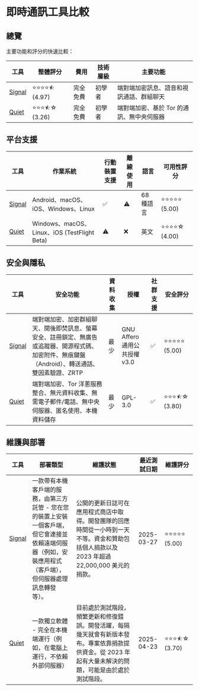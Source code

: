 # 即時通訊工具比較
## 總覽
主要功能和評分的快速比較：

| 工具 | 整體評分 | 費用 | 技術層級 | 主要功能 |
|------|----------------|------|-----------------|--------------|
| [Signal](https://signal.org/) | ⭐⭐⭐⭐⯪ (4.97) | 完全免費 | 初學者 | 端對端加密訊息、語音和視訊通話、群組聊天 |
| [Quiet](https://tryquiet.org/) | ⭐⭐⭐⯪☆ (3.26) | 完全免費 | 初學者 | 端對端加密、基於 Tor 的通訊、無中央伺服器 |

## 平台支援
| 工具 | 作業系統 | 行動裝置支援 | 離線使用 | 語言 | 可用性評分 |
|------|------------------|----------------|--------------|-----------|------------------|
| [Signal](https://signal.org/) | Android、macOS、iOS、Windows、Linux | ✅ | ⚠️ | 68 種語言 | ⭐⭐⭐⭐⭐ (5.00) |
| [Quiet](https://tryquiet.org/) | Windows、macOS、Linux、iOS (TestFlight Beta) | ⚠️ | ❌ | 英文 | ⭐⭐⭐⭐☆ (4.00) |

## 安全與隱私
| 工具 | 安全功能 | 資料收集 | 授權 | 社群支援 | 安全評分 |
|------|-------------------|-----------------|----------|------------------|----------------|
| [Signal](https://signal.org/) | 端對端加密、加密群組聊天、閱後即焚訊息、螢幕安全、註冊鎖定、無廣告或追蹤器、開源程式碼、加密附件、無痕鍵盤（Android）、轉送通話、雙因素驗證、ZRTP | 最少 | GNU Affero 通用公共授權 v3.0 | ✅ | ⭐⭐⭐⭐⭐ (5.00) |
| [Quiet](https://tryquiet.org/) | 端對端加密、Tor 洋蔥服務整合、無元資料收集、無需電子郵件/電話、無中央伺服器、匿名使用、本機資料儲存 | 最少 | GPL-3.0 | ✅ | ⭐⭐⭐⯪☆ (3.80) |

## 維護與部署
| 工具 | 部署類型 | 維護狀態 | 最近測試日期 | 維護評分 |
|------|----------------|-------------------|-------------|-------------------|
| [Signal](https://signal.org/) | 一款帶有本機客戶端的服務，由第三方託管 - 您在您的裝置上安裝一個客戶端，但它會連接並依賴遠端伺服器（例如，安裝應用程式（客戶端），但伺服器處理訊息轉發等）。 | 公開的更新日誌可在應用程式商店中取得。開發團隊的回應時間從一小時到一天不等。資金和贊助包括個人捐款以及 2023 年超過 22,000,000 美元的捐款。 | 2025-03-27 | ⭐⭐⭐⭐⭐ (5.00) |
| [Quiet](https://tryquiet.org/) | 一款獨立軟體 - 完全在本機端運行（例如，在電腦上運行，不依賴外部伺服器） | 目前處於測試階段，頻繁更新和修復錯誤。開發活躍，每隔幾天就會有新版本發布。專案依靠捐款提供資金。從 2023 年起有大量未解決的問題，可能是由於處於測試階段。 | 2025-04-23 | ⭐⭐⭐⯪☆ (3.70) |